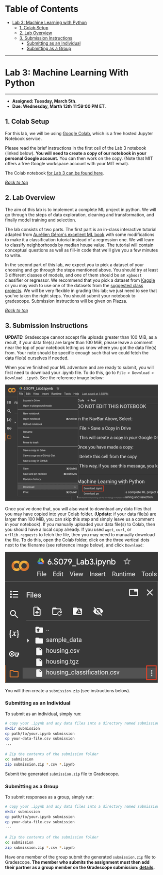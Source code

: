 Table of Contents
=================
- [Lab 3: Machine Learning with Python](#machine-learning-with-python)
  * [1. Colab Setup](#1-colab-setup)
  * [2. Lab Overview](#2-lab-overview)
  * [3. Submission Instructions](#3-submission-instructions)
    * [Submitting as an Individual](#submitting-as-an-individual)
    * [Submitting as a Group](#submitting-as-a-group)

---
# Lab 3: Machine Learning With Python
---
* **Assigned: Tuesday, March 5th.**
* **Due: Wednesday, Marth 13th 11:59:00 PM ET.**


## 1. Colab Setup
For this lab, we will be using [Google Colab](https://colab.google/), which is a free hosted Jupyter Notebook service.

Please read the brief instructions in the first cell of the Lab 3 notebook (linked below). **You will need to create a copy of our notebook in your personal Google account.** You can then work on the copy. (Note that MIT offers a free Google workspace account with your MIT email).

The Colab notebook [for Lab 3 can be found here](https://colab.research.google.com/drive/11DuvUNfECCoTzU7BDlN1R-_J3FhFantG#scrollTo=fG9jiyOITqdU).

[*Back to top*](#table-of-contents)

## 2. Lab Overview
The aim of this lab is to implement a complete ML project in python. We will go through the steps of data exploration, cleaning and transformation, and finally model training and selection.

The lab consists of two parts. The first part is an in-class interactive tutorial adapted from [Aurélien Géron's excellent ML book](https://github.com/ageron/handson-ml2) with some modifications to make it a classification tutorial instead of a regression one. We will learn to classify neighborhoods by median house value. The tutorial will contain conceptual questions as well as fill-in code that we'll give you a few minutes to write.

In the second part of this lab, we expect you to pick a dataset of your choosing and go through the steps mentioned above. You should try at least 3 different classes of models, and one of them should be an `xgboost` classifier or regressor. We recommend that you pick a dataset from [Kaggle](https://www.kaggle.com/) or you may wish to use one of the datasets from the [suggested class projects](https://docs.google.com/document/d/1SeMe16GsJZ4hODnZMq0XIOmoaKqcZGEqZt6vUkDbVCw/edit#heading=h.3yq3z6uw5bnz). We will be very flexible in grading this lab; we just need to see that you've taken the right steps. You should submit your notebook to gradescope. Submission instructions will be given on Piazza.

[*Back to top*](#table-of-contents)

## 3. Submission Instructions
**UPDATE:** Gradescope cannot accept file uploads greater than 100 MiB, as a result, if your data file(s) are larger than 100 MiB, please leave a comment near the top of your notebook letting us know where you got the data file(s) from. Your note should be specific enough such that we could fetch the data file(s) ourselves if needed.

When you've finished your ML adventure and are ready to submit, you will first need to download your .ipynb file. To do this, go to `File > Download > Download .ipynb`. See the reference image below:

![download-ipynb](readme-imgs/download_ipynb.png)

Once you've done that, you will also want to download any data files that you may have copied into your Colab folder. (**Update**: if your data file(s) are larger than 100 MiB, you can skip this step and simply leave us a comment in your notebook). If you manually uploaded your data file(s) to Colab, then you should have a local copy already. If you used `wget`, `curl`, or `urllib.requests` to fetch the file, then you may need to manually download the file. To do this, open the Colab folder, click on the three vertical dots next to the filename (see reference image below), and click `Download`:

![download-data](readme-imgs/download_data.png)

You will then create a `submission.zip` (see instructions below).

### Submitting as an Individual
To submit as an individual, simply run:
```sh
# copy your .ipynb and any data files into a directory named submission
mkdir submission
cp path/to/your.ipynb submission
cp your-data-file.csv submission
...

# Zip the contents of the submission folder
cd submission
zip submission.zip *.csv *.ipynb
```

Submit the generated `submission.zip` file to Gradescope.

### Submitting as a Group
To submit responses as a group, simply run:
```sh
# copy your .ipynb and any data files into a directory named submission
mkdir submission
cp path/to/your.ipynb submission
cp your-data-file.csv submission
...

# Zip the contents of the submission folder
cd submission
zip submission.zip *.csv *.ipynb
```

Have one member of the group submit the generated `submission.zip` file to Gradescope. **The member who submits the assignment must then add their partner as a group member on the Gradescope submission: [details](https://help.gradescope.com/article/m5qz2xsnjy-student-add-group-members).**
